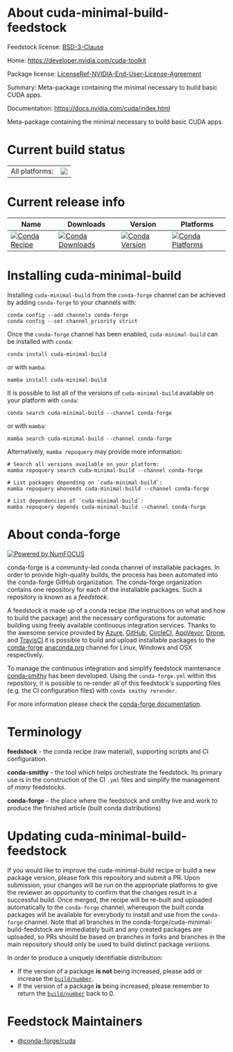 About cuda-minimal-build-feedstock
==================================

Feedstock license: [BSD-3-Clause](https://github.com/conda-forge/cuda-minimal-build-feedstock/blob/main/LICENSE.txt)

Home: https://developer.nvidia.com/cuda-toolkit

Package license: [LicenseRef-NVIDIA-End-User-License-Agreement](https://docs.nvidia.com/cuda/eula/index.html)

Summary: Meta-package containing the minimal necessary to build basic CUDA apps.

Documentation: https://docs.nvidia.com/cuda/index.html

Meta-package containing the minimal necessary to build basic CUDA apps.


Current build status
====================


<table><tr><td>All platforms:</td>
    <td>
      <a href="https://dev.azure.com/conda-forge/feedstock-builds/_build/latest?definitionId=19584&branchName=main">
        <img src="https://dev.azure.com/conda-forge/feedstock-builds/_apis/build/status/cuda-minimal-build-feedstock?branchName=main">
      </a>
    </td>
  </tr>
</table>

Current release info
====================

| Name | Downloads | Version | Platforms |
| --- | --- | --- | --- |
| [![Conda Recipe](https://img.shields.io/badge/recipe-cuda--minimal--build-green.svg)](https://anaconda.org/conda-forge/cuda-minimal-build) | [![Conda Downloads](https://img.shields.io/conda/dn/conda-forge/cuda-minimal-build.svg)](https://anaconda.org/conda-forge/cuda-minimal-build) | [![Conda Version](https://img.shields.io/conda/vn/conda-forge/cuda-minimal-build.svg)](https://anaconda.org/conda-forge/cuda-minimal-build) | [![Conda Platforms](https://img.shields.io/conda/pn/conda-forge/cuda-minimal-build.svg)](https://anaconda.org/conda-forge/cuda-minimal-build) |

Installing cuda-minimal-build
=============================

Installing `cuda-minimal-build` from the `conda-forge` channel can be achieved by adding `conda-forge` to your channels with:

```
conda config --add channels conda-forge
conda config --set channel_priority strict
```

Once the `conda-forge` channel has been enabled, `cuda-minimal-build` can be installed with `conda`:

```
conda install cuda-minimal-build
```

or with `mamba`:

```
mamba install cuda-minimal-build
```

It is possible to list all of the versions of `cuda-minimal-build` available on your platform with `conda`:

```
conda search cuda-minimal-build --channel conda-forge
```

or with `mamba`:

```
mamba search cuda-minimal-build --channel conda-forge
```

Alternatively, `mamba repoquery` may provide more information:

```
# Search all versions available on your platform:
mamba repoquery search cuda-minimal-build --channel conda-forge

# List packages depending on `cuda-minimal-build`:
mamba repoquery whoneeds cuda-minimal-build --channel conda-forge

# List dependencies of `cuda-minimal-build`:
mamba repoquery depends cuda-minimal-build --channel conda-forge
```


About conda-forge
=================

[![Powered by
NumFOCUS](https://img.shields.io/badge/powered%20by-NumFOCUS-orange.svg?style=flat&colorA=E1523D&colorB=007D8A)](https://numfocus.org)

conda-forge is a community-led conda channel of installable packages.
In order to provide high-quality builds, the process has been automated into the
conda-forge GitHub organization. The conda-forge organization contains one repository
for each of the installable packages. Such a repository is known as a *feedstock*.

A feedstock is made up of a conda recipe (the instructions on what and how to build
the package) and the necessary configurations for automatic building using freely
available continuous integration services. Thanks to the awesome service provided by
[Azure](https://azure.microsoft.com/en-us/services/devops/), [GitHub](https://github.com/),
[CircleCI](https://circleci.com/), [AppVeyor](https://www.appveyor.com/),
[Drone](https://cloud.drone.io/welcome), and [TravisCI](https://travis-ci.com/)
it is possible to build and upload installable packages to the
[conda-forge](https://anaconda.org/conda-forge) [anaconda.org](https://anaconda.org/)
channel for Linux, Windows and OSX respectively.

To manage the continuous integration and simplify feedstock maintenance
[conda-smithy](https://github.com/conda-forge/conda-smithy) has been developed.
Using the ``conda-forge.yml`` within this repository, it is possible to re-render all of
this feedstock's supporting files (e.g. the CI configuration files) with ``conda smithy rerender``.

For more information please check the [conda-forge documentation](https://conda-forge.org/docs/).

Terminology
===========

**feedstock** - the conda recipe (raw material), supporting scripts and CI configuration.

**conda-smithy** - the tool which helps orchestrate the feedstock.
                   Its primary use is in the construction of the CI ``.yml`` files
                   and simplify the management of *many* feedstocks.

**conda-forge** - the place where the feedstock and smithy live and work to
                  produce the finished article (built conda distributions)


Updating cuda-minimal-build-feedstock
=====================================

If you would like to improve the cuda-minimal-build recipe or build a new
package version, please fork this repository and submit a PR. Upon submission,
your changes will be run on the appropriate platforms to give the reviewer an
opportunity to confirm that the changes result in a successful build. Once
merged, the recipe will be re-built and uploaded automatically to the
`conda-forge` channel, whereupon the built conda packages will be available for
everybody to install and use from the `conda-forge` channel.
Note that all branches in the conda-forge/cuda-minimal-build-feedstock are
immediately built and any created packages are uploaded, so PRs should be based
on branches in forks and branches in the main repository should only be used to
build distinct package versions.

In order to produce a uniquely identifiable distribution:
 * If the version of a package **is not** being increased, please add or increase
   the [``build/number``](https://docs.conda.io/projects/conda-build/en/latest/resources/define-metadata.html#build-number-and-string).
 * If the version of a package **is** being increased, please remember to return
   the [``build/number``](https://docs.conda.io/projects/conda-build/en/latest/resources/define-metadata.html#build-number-and-string)
   back to 0.

Feedstock Maintainers
=====================

* [@conda-forge/cuda](https://github.com/conda-forge/cuda/)

